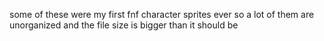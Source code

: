 some of these were my first fnf character sprites ever so a lot of them are unorganized and
the file size is bigger than it should be